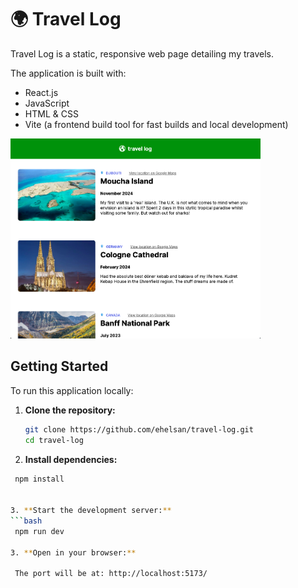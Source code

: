 # 🌍 Travel Log

Travel Log is a static, responsive web page detailing my travels.

The application is built with:
- React.js
- JavaScript
- HTML & CSS
- Vite (a frontend build tool for fast builds and local development)  


<img src="src/assets/screenshot.png" alt="Screenshot" width="400"/>  
  

## Getting Started

To run this application locally:

1. **Clone the repository:**
   ```bash
   git clone https://github.com/ehelsan/travel-log.git
   cd travel-log

2. **Install dependencies:**
  ```bash
   npm install


3. **Start the development server:**
  ```bash
   npm run dev

3. **Open in your browser:**  
  
   The port will be at: http://localhost:5173/